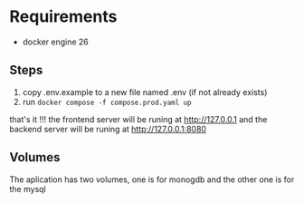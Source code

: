 # Requirements

-   docker engine 26

## Steps

1. copy .env.example to a new file named .env (if not already exists)
1. run `docker compose -f compose.prod.yaml up`

that's it !!! the frontend server will be runing at http://127.0.0.1 and the backend server will be runing at http://127.0.0.1:8080

## Volumes

The aplication has two volumes, one is for monogdb and the other one is for the mysql
